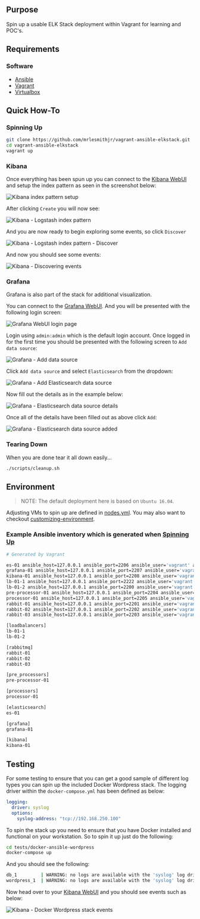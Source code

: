 ## Purpose

Spin up a usable ELK Stack deployment within Vagrant for learning and POC's.

## Requirements

### Software

-   [Ansible](https://www.ansible.com)
-   [Vagrant](https://www.vagrantup.com)
-   [Virtualbox](https://www.virtualbox.org)

## Quick How-To

### Spinning Up

```bash
git clone https://github.com/mrlesmithjr/vagrant-ansible-elkstack.git
cd vagrant-ansible-elkstack
vagrant up
```

### Kibana

Once everything has been spun up you can connect to the [Kibana WebUI](http://192.168.250.100:5601)
and setup the index pattern as seen in the screenshot below:

![Kibana index pattern setup](images/2018/02/kibana-index-pattern-setup.png)

After clicking `Create` you will now see:

![Kibana - Logstash index pattern](images/2018/02/kibana-logstash-index-pattern.png)

And you are now ready to begin exploring some events, so click `Discover`

![Kibana - Logstash index pattern - Discover](images/2018/02/kibana-logstash-index-pattern-discover.png)

And now you should see some events:

![Kibana - Discovering events](images/2018/02/kibana-discovering-events.png)

### Grafana

Grafana is also part of the stack for additional visualization.

You can connect to the [Grafana WebUI](http://192.168.250.100:3000). And you will
be presented with the following login screen:

![Grafana WebUI login page](images/2018/02/grafana-webui-login-page.png)

Login using `admin:admin` which is the default login account. Once logged in for
the first time you should be presented with the following screen to `Add data source`:

![Grafana - Add data source](images/2018/02/grafana-add-data-source.png)

Click `Add data source` and select `Elasticsearch` from the dropdown:

![Grafana - Add Elasticsearch data source](images/2018/02/grafana-add-elasticsearch-data-source.png)

Now fill out the details as in the example below:

![Grafana - Elasticsearch data source details](images/2018/02/grafana-elasticsearch-data-source-details.png)

Once all of the details have been filled out as above click `Add`:

![Grafana - Elasticsearch data source added](images/2018/02/grafana-elasticsearch-data-source-added.png)

### Tearing Down

When you are done tear it all down easily...

```bash
./scripts/cleanup.sh
```

## Environment

> NOTE: The default deployment here is based on `Ubuntu 16.04`.

Adjusting VMs to spin up are defined in [nodes.yml](nodes.yml). You may also
want to checkout [customizing-environment](https://github.com/mrlesmithjr/vagrant-box-templates#customizing-environment).

### Example Ansible inventory which is generated when [Spinning Up](#spinning-up)

```bash
# Generated by Vagrant

es-01 ansible_host=127.0.0.1 ansible_port=2206 ansible_user='vagrant' ansible_ssh_private_key_file='/Users/larry/Git_Projects/Personal/GitHub/mrlesmithjr/vagrant-ansible-elkstack/.vagrant/machines/es-01/virtualbox/private_key'
grafana-01 ansible_host=127.0.0.1 ansible_port=2207 ansible_user='vagrant' ansible_ssh_private_key_file='/Users/larry/Git_Projects/Personal/GitHub/mrlesmithjr/vagrant-ansible-elkstack/.vagrant/machines/grafana-01/virtualbox/private_key'
kibana-01 ansible_host=127.0.0.1 ansible_port=2208 ansible_user='vagrant' ansible_ssh_private_key_file='/Users/larry/Git_Projects/Personal/GitHub/mrlesmithjr/vagrant-ansible-elkstack/.vagrant/machines/kibana-01/virtualbox/private_key'
lb-01-1 ansible_host=127.0.0.1 ansible_port=2222 ansible_user='vagrant' ansible_ssh_private_key_file='/Users/larry/Git_Projects/Personal/GitHub/mrlesmithjr/vagrant-ansible-elkstack/.vagrant/machines/lb-01-1/virtualbox/private_key'
lb-01-2 ansible_host=127.0.0.1 ansible_port=2200 ansible_user='vagrant' ansible_ssh_private_key_file='/Users/larry/Git_Projects/Personal/GitHub/mrlesmithjr/vagrant-ansible-elkstack/.vagrant/machines/lb-01-2/virtualbox/private_key'
pre-processor-01 ansible_host=127.0.0.1 ansible_port=2204 ansible_user='vagrant' ansible_ssh_private_key_file='/Users/larry/Git_Projects/Personal/GitHub/mrlesmithjr/vagrant-ansible-elkstack/.vagrant/machines/pre-processor-01/virtualbox/private_key'
processor-01 ansible_host=127.0.0.1 ansible_port=2205 ansible_user='vagrant' ansible_ssh_private_key_file='/Users/larry/Git_Projects/Personal/GitHub/mrlesmithjr/vagrant-ansible-elkstack/.vagrant/machines/processor-01/virtualbox/private_key'
rabbit-01 ansible_host=127.0.0.1 ansible_port=2201 ansible_user='vagrant' ansible_ssh_private_key_file='/Users/larry/Git_Projects/Personal/GitHub/mrlesmithjr/vagrant-ansible-elkstack/.vagrant/machines/rabbit-01/virtualbox/private_key'
rabbit-02 ansible_host=127.0.0.1 ansible_port=2202 ansible_user='vagrant' ansible_ssh_private_key_file='/Users/larry/Git_Projects/Personal/GitHub/mrlesmithjr/vagrant-ansible-elkstack/.vagrant/machines/rabbit-02/virtualbox/private_key'
rabbit-03 ansible_host=127.0.0.1 ansible_port=2203 ansible_user='vagrant' ansible_ssh_private_key_file='/Users/larry/Git_Projects/Personal/GitHub/mrlesmithjr/vagrant-ansible-elkstack/.vagrant/machines/rabbit-03/virtualbox/private_key'

[loadbalancers]
lb-01-1
lb-01-2

[rabbitmq]
rabbit-01
rabbit-02
rabbit-03

[pre_processors]
pre-processor-01

[processors]
processor-01

[elasticsearch]
es-01

[grafana]
grafana-01

[kibana]
kibana-01
```

## Testing

For some testing to ensure that you can get a good sample of different log types
you can spin up the included Docker Wordpress stack. The logging driver within
the `docker-compose.yml` has been defined as below:

```yaml
logging:
  driver: syslog
  options:
    syslog-address: "tcp://192.168.250.100"
```

To spin the stack up you need to ensure that you have Docker installed and functional
on your workstation. So to spin it up just do the following:

```bash
cd tests/docker-ansible-wordpress
docker-compose up
```

And you should see the following:

```bash
db_1         | WARNING: no logs are available with the 'syslog' log driver
wordpress_1  | WARNING: no logs are available with the 'syslog' log driver
```

Now head over to your [Kibana WebUI](http://192.168.250.100:5601) and you should
see events such as below:

![Kibana - Docker Wordpress stack events](images/2018/02/kibana-docker-wordpress-stack-events.png)
